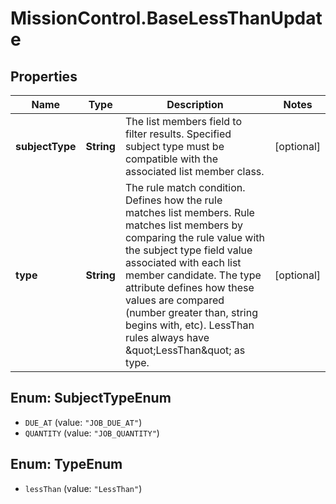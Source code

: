 # MissionControl.BaseLessThanUpdate

## Properties
Name | Type | Description | Notes
------------ | ------------- | ------------- | -------------
**subjectType** | **String** | The list members field to filter results. Specified subject type must be compatible with the associated list member class. | [optional] 
**type** | **String** | The rule match condition. Defines how the rule matches list members. Rule matches list members by comparing the rule value with the subject type field value associated with each list member candidate. The type attribute defines how these values are compared (number greater than, string begins with, etc). LessThan rules always have \&quot;LessThan\&quot; as type. | [optional] 

<a name="SubjectTypeEnum"></a>
## Enum: SubjectTypeEnum

* `DUE_AT` (value: `"JOB_DUE_AT"`)
* `QUANTITY` (value: `"JOB_QUANTITY"`)


<a name="TypeEnum"></a>
## Enum: TypeEnum

* `lessThan` (value: `"LessThan"`)

